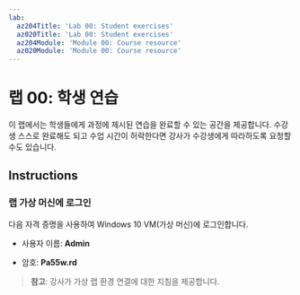 ```yaml
---
lab:
  az204Title: 'Lab 00: Student exercises'
  az020Title: 'Lab 00: Student exercises'
  az204Module: 'Module 00: Course resource'
  az020Module: 'Module 00: Course resource'
---
```


# <a name="lab-00-student-exercises"></a>랩 00: 학생 연습

이 랩에서는 학생들에게 과정에 제시된 연습을 완료할 수 있는 공간을 제공합니다. 수강생 스스로 완료해도 되고 수업 시간이 허락한다면 강사가 수강생에게 따라하도록 요청할 수도 있습니다.

## <a name="instructions"></a>Instructions

### <a name="sign-in-to-the-lab-virtual-machine"></a>랩 가상 머신에 로그인

다음 자격 증명을 사용하여 Windows 10 VM(가상 머신)에 로그인합니다.

* 사용자 이름: **Admin**

* 암호: **Pa55w.rd**

> **참고**: 강사가 가상 랩 환경 연결에 대한 지침을 제공합니다.

